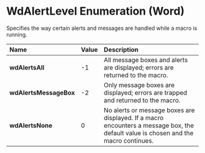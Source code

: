 
# WdAlertLevel Enumeration (Word)

Specifies the way certain alerts and messages are handled while a macro is running.



|**Name**|**Value**|**Description**|
|:-----|:-----|:-----|
|**wdAlertsAll**|-1|All message boxes and alerts are displayed; errors are returned to the macro.|
|**wdAlertsMessageBox**|-2|Only message boxes are displayed; errors are trapped and returned to the macro.|
|**wdAlertsNone**|0|No alerts or message boxes are displayed. If a macro encounters a message box, the default value is chosen and the macro continues.|
